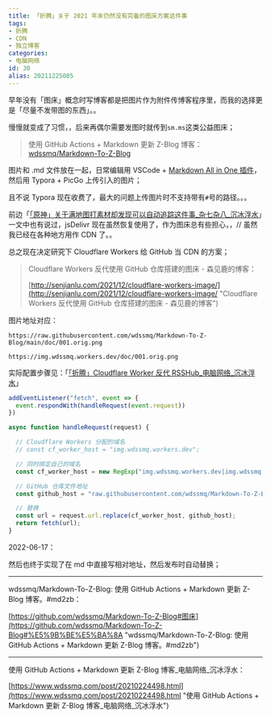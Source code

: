 ```yaml
---
title: 「折腾」关于 2021 年末仍然没有完备的图床方案这件事
tags:
- 折腾
- CDN
- 独立博客
categories:
- 电脑网络
id: 30
alias: 20211225085
---
```


早年没有「图床」概念时写博客都是把图片作为附件传博客程序里，而我的选择更是「尽量不发带图的东西」。。

<!--more-->

慢慢就变成了习惯，，后来再偶尔需要发图时就传到`sm.ms`这类公益图床；

> 使用 GitHub Actions + Markdown 更新 Z-Blog 博客：
[wdssmq/Markdown-To-Z-Blog](https://github.com/wdssmq/Markdown-To-Z-Blog "wdssmq/Markdown-To-Z-Blog: 使用 GitHub Actions + Markdown 更新 Z-Blog 博客。#md2zb")

图片和 .md 文件放在一起，日常编辑用 VSCode + [Markdown All in One 插件](https://marketplace.visualstudio.com/items?itemName=yzhang.markdown-all-in-one "Markdown All in One - Visual Studio Marketplace")，然后用 Typora + PicGo 上传引入的图片；

且不说 Typora 现在收费了，最大的问题上传图片时不支持带有`#`号的路径。。。

前边「[「原神」关于满地图打素材却发现可以自动追踪这件事\_杂七杂八\_沉冰浮水](https://www.wdssmq.com/post/20130808670.html "「原神」关于满地图打素材却发现可以自动追踪这件事\_杂七杂八\_沉冰浮水")」一文中也有说过，jsDelivr 现在虽然恢复使用了，作为图床总有些担心，，// 虽然我已经在各种地方用作 CDN 了。。

总之现在决定研究下 Cloudflare Workers 给 GitHub 当 CDN 的方案；

> Cloudflare Workers 反代使用 GitHub 仓库搭建的图床 - 森见鹿的博客：
>
> [http://senjianlu.com/2021/12/cloudflare-workers-image/](http://senjianlu.com/2021/12/cloudflare-workers-image/ "Cloudflare Workers 反代使用 GitHub 仓库搭建的图床 - 森见鹿的博客")

图片地址对应：

`https://raw.githubusercontent.com/wdssmq/Markdown-To-Z-Blog/main/doc/001.orig.png`

`https://img.wdssmq.workers.dev/doc/001.orig.png`

实际配置步骤见：「[「折腾」Cloudflare Worker 反代 RSSHub\_电脑网络\_沉冰浮水](https://www.wdssmq.com/post/20100219897.html "「折腾」Cloudflare Worker 反代 RSSHub\_电脑网络\_沉冰浮水")」

```js
addEventListener("fetch", event => {
  event.respondWith(handleRequest(event.request))
})

async function handleRequest(request) {

  // Cloudflare Workers 分配的域名
  // const cf_worker_host = "img.wdssmq.workers.dev";

  // 同时绑定自己的域名
  const cf_worker_host = new RegExp("img.wdssmq.workers.dev|img.wdssmq.com","g");

  // GitHub 仓库文件地址
  const github_host = "raw.githubusercontent.com/wdssmq/Markdown-To-Z-Blog/main";

  // 替换
  const url = request.url.replace(cf_worker_host, github_host);
  return fetch(url);
}
```

2022-06-17：

然后也终于实现了在 md 中直接写相对地址，然后发布时自动替换；

-----

wdssmq/Markdown-To-Z-Blog: 使用 GitHub Actions + Markdown 更新 Z-Blog 博客。#md2zb：

[https://github.com/wdssmq/Markdown-To-Z-Blog#图床](https://github.com/wdssmq/Markdown-To-Z-Blog#%E5%9B%BE%E5%BA%8A "wdssmq/Markdown-To-Z-Blog: 使用 GitHub Actions + Markdown 更新 Z-Blog 博客。#md2zb")

-----

使用 GitHub Actions + Markdown 更新 Z-Blog 博客\_电脑网络\_沉冰浮水：

[https://www.wdssmq.com/post/20210224498.html](https://www.wdssmq.com/post/20210224498.html "使用 GitHub Actions + Markdown 更新 Z-Blog 博客\_电脑网络\_沉冰浮水")
